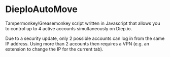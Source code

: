 # DiepIoAutoMove

Tampermonkey/Greasemonkey script written in Javascript that allows you to control up to 4 active accounts simultaneously on Diep.io.

Due to a security update, only 2 possible accounts can log in from the same IP address. Using more than 2 accounts then requires a VPN (e.g. an extension to change the IP for the current tab). 